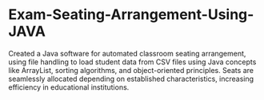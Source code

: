 # Exam-Seating-Arrangement-Using-JAVA
Created a Java software for automated classroom seating arrangement, using file handling to load student data from CSV files using Java concepts like ArrayList, sorting algorithms, and object-oriented principles. Seats are seamlessly allocated depending on established characteristics, increasing efficiency in educational institutions.

